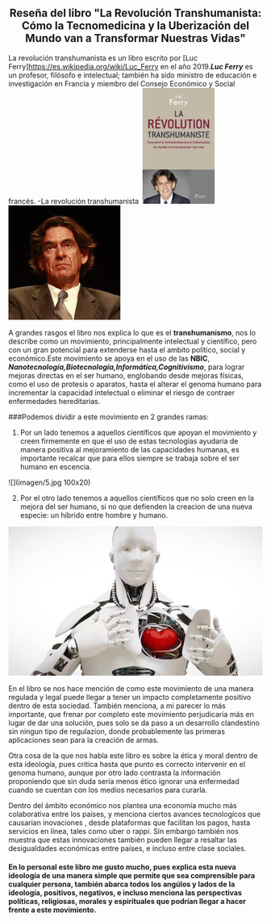 ## <center> Reseña del libro "La Revolución Transhumanista: Cómo la Tecnomedicina y la Uberización del Mundo van a Transformar Nuestras Vidas"</center>

La revolución transhumanista es un libro escrito por [Luc Ferry]https://es.wikipedia.org/wiki/Luc_Ferry en el año 2019.***Luc Ferry*** es un profesor, filósofo e intelectual; también ha sido ministro de educación e investigación en Francia y miembro del Consejo Económico y Social francés. -La revolución transhumanista 
<img sr="imagen/1.jpg">
!["Libro en idioma original"](imagen/1.jpg) ![](imagen/3.jpg)


 A grandes rasgos el libro nos explica lo que es el **transhumanismo**, nos lo describe como un movimiento, principalmente intelectual y científico, pero con un gran potencial para extenderse hasta el ambito político, social y económico.Este movimiento se apoya en el uso de las **NBIC**, ***Nanotecnología,Biotecnología,Informática,Cognitivismo***, para lograr mejoras directas en el ser humano, englobando desde mejoras físicas, como el uso de protesis o aparatos, hasta el alterar el genoma humano para incrementar la capacidad intelectual o eliminar el riesgo de contraer enfermedades hereditarias.

###Podemos dividir a este movimiento en 2 grandes ramas:
1. Por un lado tenemos a aquellos científicos que apoyan el movimiento y creen firmemente en que el uso de estas tecnologías ayudaria de manera positiva al mejoramiento de las capacidades humanas, es importante recalcar que para ellos siempre se trabaja sobre el ser humano en escencia.

![](imagen/5.jpg 100x20)

2. Por el otro lado tenemos a aquellos científicos que no solo creen en la mejora del ser humano, si no que defienden la creacion de una nueva especie: un hibrido entre hombre y humano.

![](imagen/4.jpg)

En el libro se nos hace mención de como este movimiento de una manera regulada y legal puede llegar a tener un impacto completamente positivo dentro de esta sociedad. También menciona, a mi parecer lo más importante, que frenar por completo este movimiento perjudicaria más en lugar de dar una solución, pues solo se da paso a un desarrollo clandestino sin ningun tipo de regulazion, donde probablemente las primeras aplicaciones sean para la creación de armas.

Otra cosa de la que nos habla este libro es sobre la ética y moral dentro de esta ideología, pues critica hasta que punto es correcto intervenir en el genoma humano, aunque por otro lado contrasta la información proponiendo que sin duda sería menos ético ignorar una enfermedad cuando se cuentan con los medios necesarios para curarla.

Dentro del ámbito económico nos plantea una economía mucho más colaborativa entre los países, y menciona ciertos avances tecnologícos que causarian inovaciones , desde plataformas que facilitan los pagos, hasta servicios en línea, tales como uber o rappi. Sin embargo también nos muestra que estas innovaciones también pueden llegar a resaltar las desigualdades económicas entre países, e incluso entre clase sociales.

#### En lo personal este libro me gusto mucho, pues explica esta nueva ideología de una manera simple que permite que sea comprensible para cualquier persona, también abarca todos los angúlos y lados de la ideología, positivos, negativos, e incluso menciona las perspectivas políticas, religiosas, morales y espirituales que podrían llegar a hacer frente a este movimiento.</div>
